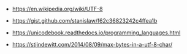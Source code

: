 - <https://en.wikipedia.org/wiki/UTF-8>
- <https://gist.github.com/stanislaw/f62c36823242c4ffea1b>

- <https://unicodebook.readthedocs.io/programming_languages.html>
- <https://stijndewitt.com/2014/08/09/max-bytes-in-a-utf-8-char/>